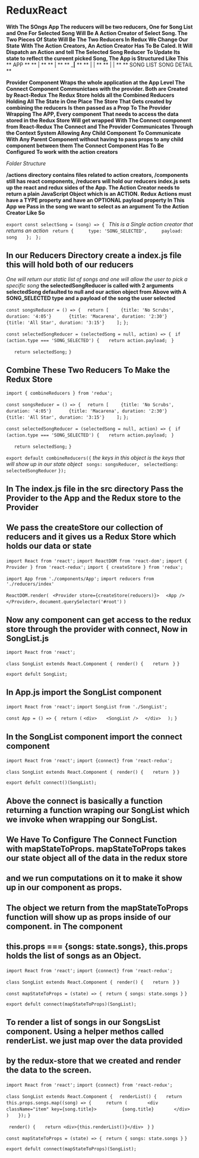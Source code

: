 # ReduxReact

**With The SOngs App The reducers will be two reducers, One for Song List and One For Selected Song**
**Will Be A Action Creator of Select Song. The Two Pieces Of State Will Be The Two Reducers In Redux We Change Our State**
**With The Action Creators, An Action Creator Has To Be Caled. It Will Dispatch an Action and tell The Selected Song Reducer**
**To Update Its state to reflect the cureent picked Song, The App is Structured Like This**
**                                 APP                                             **
**                                  |                                              **
**                                  |                       **
**                           _______|______             **
 **                          |            |                        **
**                           |            |                     **
 **                       SONG LIST   SONG DETAIL             **

 **Provider Component Wraps the whole application at the App Level The Connect Component Communictaes with the provider. Both are Created by React-Redux**
 **The Redux Store holds all the Combined Reducers Holding All The State in One Place The Store That Gets created by combining the reducers**
 **Is then passed as a Prop To The Provider Wrapping The APP, Every component That needs to access the data stored in the Redux Store Will get wrapped**
 **With The Connect component from React-Redux The Connect and The Provider Communicates Through the Context System Allowing Any Child Component**
 **To Communicate With Any Parent Component without having to pass props to any child component between them The Connect Component Has To Be Configured**
 **To work with the action creators**

 *Folder Structure*

 **/actions directory contains files related to action creators, /components still has react components, /reducers will hold our reducers**
 **index.js sets up the react and redux sides of the App. The Action Creator needs to return a plain JavaScript Object which is an ACTION.**
 **Redux Actions must have a TYPE property and have an OPTIONAL payload property In This App we Pass in the song we want to select as an argument**
 **To the Action Creator Like So** 

 `export const selectSong = (song) => { `         *This is a Single action creator that returns an action*
 `  return { `
`     type: 'SONG_SELECTED',`
`     payload: song`
`   };`
` };` 

## In our Reducers Directory create a index.js file this will hold both of our reducers
*One will return our static list of songs and one will allow the user to pick a specific song*
**the selectedSongReducer is called with 2 arguments selectedSong defaulted to null and our action object from Above with A SONG_SELECTED type**
**and a payload of the song the user selected**

`const songsReducer = () => {`
`  return [`
 `     {title: 'No Scrubs', duration: '4:05'} `
 `      {title: 'Macarena', duration: '2:30'}`
 `      {title: 'All Star', duration: '3:15'}`
`    ];`
`};`


`const selectedSongReducer = (selectedSong = null, action) => {`
` if (action.type === 'SONG_SELECTED') {`
`   return action.payload;`
` }`

`   return selectedSong;`
`}`

## Combine These Two Reducers To Make the Redux Store

`import { combineReducers } from 'redux';`

`const songsReducer = () => {`
`  return [`
 `     {title: 'No Scrubs', duration: '4:05'} `
 `      {title: 'Macarena', duration: '2:30'}`
 `      {title: 'All Star', duration: '3:15'}`
`    ];`
`};`


`const selectedSongReducer = (selectedSong = null, action) => {`
` if (action.type === 'SONG_SELECTED') {`
`   return action.payload;`
` }`

`   return selectedSong;`
`}`

`export default combineReducers({`        *the keys in this object is the keys that will show up in our state object*
` songs: songsReducer,`
` selectedSong: selectedSongReducer`
`});`

## In The index.js file in the src directory Pass the Provider to the App and the Redux store to the Provider
## We pass the createStore our collection of reducers and it gives us a Redux Store which holds our data or state

`import React from 'react';`
`import ReactDOM from 'react-dom';`
`import { Provider } from 'react-redux';`
`import { createStore } from 'redux';`

`import App from './components/App';`
`import reducers from './reducers/index'`

`ReactDOM.render(`
` <Provider store={createStore(reducers)}>`
`  <App />`
` </Provider>,` 
`document.querySelector('#root')`
`)`

## Now any component can get access to the redux store through the provider with connect, Now in SongList.js

`import React from 'react';`

`class SongList extends React.Component {`
` render() {`
`   return`
` }`
`}`

`export defult SongList;`

## In App.js import the SongList component

`import React from 'react';`
`import SongList from './SongList';`

`const App = () => {`
` return (`
  `<div>`
`   <SongList />`
`  </div>`
`  );`
`}`

## In the SongList component import the connect component

`import React from 'react';`
`import {connect} from 'react-redux';`

`class SongList extends React.Component {`
` render() {`
`   return`
` }`
`}`

`export defult connect()(SongList);`

## Above the connect is basically a function returning a function wraping our SongList which we invoke when wrapping our SongList.
## We Have To Configure The Connect Function with mapStateToProps. mapStateToProps takes our state object all of the data in the redux store
## and we run computations on it to make it show up in our component as props.
## The object we return from the mapStateToProps function will show up as props inside of our component. in The component
## this.props === {songs: state.songs}, this.props holds the list of songs as an Object.

`import React from 'react';`
`import {connect} from 'react-redux';`

`class SongList extends React.Component {`
` render() {`
`   return`
` }`
`}`

`const mapStateToProps = (state) => {`
` return { songs: state.songs }`
`}`

`export defult connect(mapStateToProps)(SongList);`

## To render a list of songs in our SongsList component. Using a helper methos called renderList. we just map over the data provided
## by the redux-store that we created and render the data to the screen.


`import React from 'react';`
`import {connect} from 'react-redux';`

`class SongList extends React.Component {`
`  renderList() {`
`   return this.props.songs.map((song) => {`
`     return (`
`       <div className="item" key={song.title}>`
`         {song.title}`
`       </div>`
`     )`
`   });`
`}`

` render() {`
`   return <div>{this.renderList()}</div>`
` }`
`}`

`const mapStateToProps = (state) => {`
` return { songs: state.songs }`
`}`

`export defult connect(mapStateToProps)(SongList);`